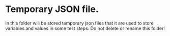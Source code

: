 # Temporary JSON file.
In this folder will be stored temporary json files that it are used to store variables and values in some test steps. Do not delete or rename this folder!
